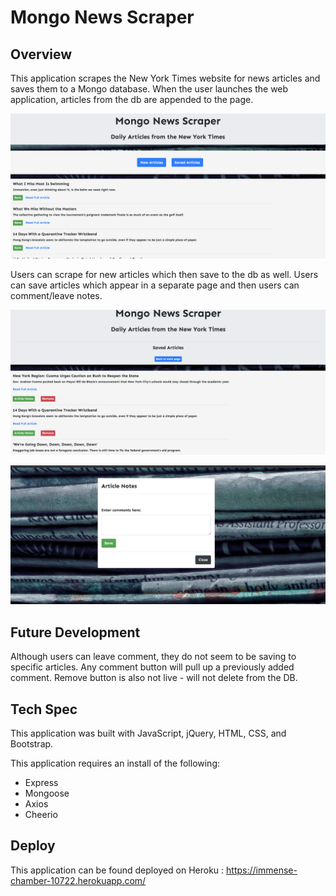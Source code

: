 # Mongo News Scraper

## Overview

This application scrapes the New York Times website for news articles and saves them to a Mongo database. When the user launches the web application, articles from the db are appended to the page. 


![Screenshot of home page.](public/assets/images/home.png)


Users can scrape for new articles which then save to the db as well. Users can save articles which appear in a separate page and then users can comment/leave notes.

![Screenshot of saved articles.](public/assets/images/saved.png)


![Screenshot comment modal for users.](public/assets/images/comment.png)

## Future Development

Although users can leave comment, they do not seem to be saving to specific articles. Any comment button will pull up a previously added comment. Remove button is also not live - will not delete from the DB.

## Tech Spec

This application was built with JavaScript, jQuery, HTML, CSS, and Bootstrap.

This application requires an install of the following:
 
 - Express
 - Mongoose
 - Axios
 - Cheerio

## Deploy

This application can be found deployed on Heroku : https://immense-chamber-10722.herokuapp.com/
